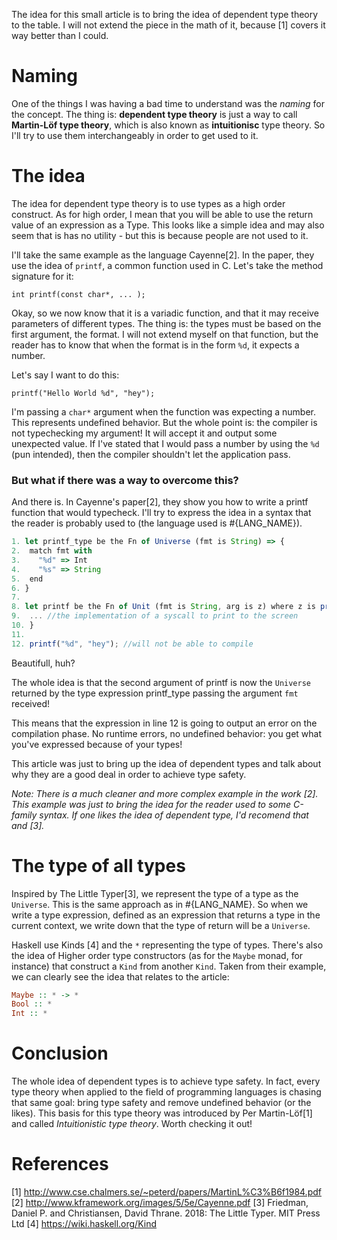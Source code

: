 The idea for this small article is to bring the idea of dependent type theory to the table. I will not extend the piece in the math of it, because [1] covers it way better than I could.

# Naming

One of the things I was having a bad time to understand was the *naming* for the concept. The thing is: **dependent type theory** is just a way to call **Martin-Löf type theory**, which is also known as **intuitionisc** type theory. So I'll try to use them interchangeably in order to get used to it.

# The idea

The idea for dependent type theory is to use types as a high order construct. As for high order, I mean that you will be able to use the return value of an expression as a Type. This looks like a simple idea and may also seem that is has no utility - but this is because people are not used to it. 

I'll take the same example as the language Cayenne[2]. In the paper, they use the idea of ```printf```, a common function used in C. Let's take the method signature for it:

```int printf(const char*, ... );```

Okay, so we now know that it is a variadic function, and that it may receive parameters of different types. The thing is: the types must be based on the first argument, the format. I will not extend myself on that function, but the reader has to know that when the format is in the form ```%d```, it expects a number. 

Let's say I want to do this:

```printf("Hello World %d", "hey");```

I'm passing a ```char*``` argument when the function was expecting a number. This represents undefined behavior. But the whole point is: the compiler is not typechecking my argument! It will accept it and output some unexpected value. If I've stated that I would pass a number by using the ```%d``` (pun intended), then the compiler shouldn't let the application pass.

### But what if there was a way to overcome this?

And there is. In Cayenne's paper[2], they show you how to write a printf function that would typecheck. I'll try to express the idea in a syntax that the reader is probably used to (the language used is #{LANG_NAME}). 

```js
1. let printf_type be the Fn of Universe (fmt is String) => {
2.  match fmt with 
3.    "%d" => Int
4.    "%s" => String
5.  end
6. }
7.
8. let printf be the Fn of Unit (fmt is String, arg is z) where z is printf_type(fmt) => {
9.  ... //the implementation of a syscall to print to the screen
10. }
11. 
12. printf("%d", "hey"); //will not be able to compile
```

Beautifull, huh? 

The whole idea is that the second argument of printf is now the ```Universe``` returned by the type expression printf_type passing the argument ```fmt``` received!

This means that the expression in line 12 is going to output an error on the compilation phase. No runtime errors, no undefined behavior: you get what you've expressed because of your types!

This article was just to bring up the idea of dependent types and talk about why they are a good deal in order to achieve type safety.

*Note: There is a much cleaner and more complex example in the work [2]. This example was just to bring the idea for the reader used to some C-family syntax. If one likes the idea of dependent type, I'd recomend that and [3].*

# The type of all types

Inspired by The Little Typer[3], we represent the type of a type as the ```Universe```. This is the same approach as in #{LANG_NAME}. So when we write a type expression, defined as an expression that returns a type in the current context, we write down that the type of return will be a ```Universe```. 

Haskell use Kinds [4] and the ```*``` representing the type of types. There's also the idea of Higher order type constructors (as for the ```Maybe``` monad, for instance) that construct a ```Kind``` from another ```Kind```. Taken from their example, we can clearly see the idea that relates to the article:

```haskell
Maybe :: * -> *
Bool :: *
Int :: *
```

# Conclusion

The whole idea of dependent types is to achieve type safety. In fact, every type theory when applied to the field of programming languages is chasing that same goal: bring type safety and remove undefined behavior (or the likes). This basis for this type theory was introduced by Per Martin-Löf[1] and called *Intuitionistic type theory*. Worth checking it out!

# References

[1] http://www.cse.chalmers.se/~peterd/papers/MartinL%C3%B6f1984.pdf
[2] http://www.kframework.org/images/5/5e/Cayenne.pdf
[3] Friedman, Daniel P. and Christiansen, David Thrane. 2018: The Little Typer. MIT Press Ltd
[4] https://wiki.haskell.org/Kind
